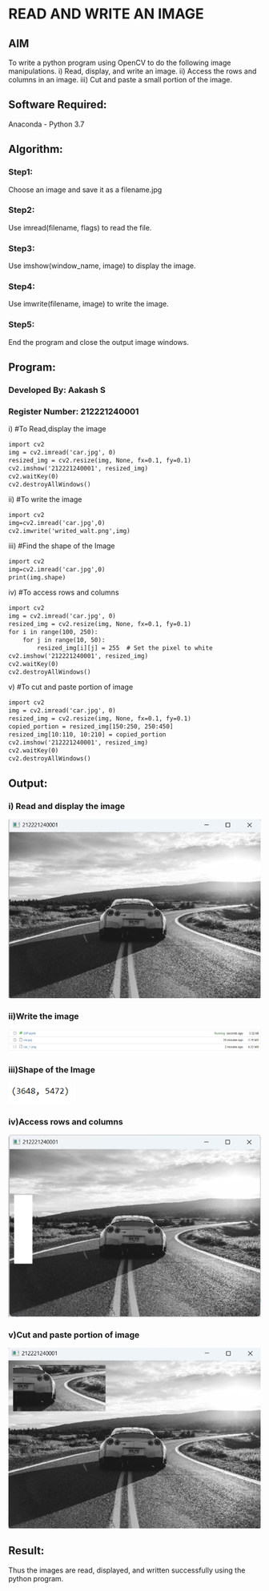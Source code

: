 # READ AND WRITE AN IMAGE
## AIM
To write a python program using OpenCV to do the following image manipulations.
i) Read, display, and write an image.
ii) Access the rows and columns in an image.
iii) Cut and paste a small portion of the image.

## Software Required:
Anaconda - Python 3.7
## Algorithm:
### Step1:
Choose an image and save it as a filename.jpg
### Step2:
Use imread(filename, flags) to read the file.
### Step3:
Use imshow(window_name, image) to display the image.
### Step4:
Use imwrite(filename, image) to write the image.
### Step5:
End the program and close the output image windows.
## Program:
### Developed By: Aakash S
### Register Number: 212221240001
i) #To Read,display the image
```python3
import cv2
img = cv2.imread('car.jpg', 0)
resized_img = cv2.resize(img, None, fx=0.1, fy=0.1)
cv2.imshow('212221240001', resized_img)
cv2.waitKey(0)
cv2.destroyAllWindows()
```
ii) #To write the image
```python3
import cv2
img=cv2.imread('car.jpg',0)
cv2.imwrite('writed_walt.png',img)
```
iii) #Find the shape of the Image
```python3
import cv2
img=cv2.imread('car.jpg',0)
print(img.shape)
```
iv) #To access rows and columns

```python3
import cv2
img = cv2.imread('car.jpg', 0)
resized_img = cv2.resize(img, None, fx=0.1, fy=0.1)
for i in range(100, 250):
    for j in range(10, 50):
        resized_img[i][j] = 255  # Set the pixel to white
cv2.imshow('212221240001', resized_img)
cv2.waitKey(0)
cv2.destroyAllWindows()
```
v) #To cut and paste portion of image
```python3
import cv2
img = cv2.imread('car.jpg', 0)
resized_img = cv2.resize(img, None, fx=0.1, fy=0.1)
copied_portion = resized_img[150:250, 250:450]
resized_img[10:110, 10:210] = copied_portion
cv2.imshow('212221240001', resized_img)
cv2.waitKey(0)
cv2.destroyAllWindows()
```

## Output:

### i) Read and display the image
![Output](1.png)
### ii)Write the image
![Output](2.png)
### iii)Shape of the Image
![Output](3.png)
### iv)Access rows and columns
![Output](4.png)
### v)Cut and paste portion of image
![Output](5.png)
## Result:
Thus the images are read, displayed, and written successfully using the python program.
